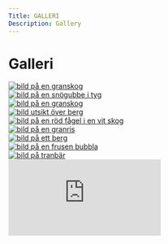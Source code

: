 ```yaml
---
Title: GALLERI
Description: Gallery
---
```


Galleri
==========================

<div class="gallery">

<div class="one">
    <a target="_blank" href="%base_url%/image/woods.jpg">
        <picture>
            <source media="(min-width: 1150px)" srcset="%base_url%/image/woods.jpg?w=350&h=250&crop-to-fit&q=60">
            <source media="(min-width: 766px)" srcset="%base_url%/image/woods.jpg?w=500&h=350&crop-to-fit&q=80">
            <img alt="bild på en granskog" srcset="%base_url%/image/woods.jpg?w=300&h=300&crop-to-fit&q=50&f=grayscale">
        </picture>
    </a>
</div>

<div class="two">
    <a target="_blank" href="%base_url%/image/gnome.jpg">
        <picture>
            <source media="(min-width: 1150px)" srcset="%base_url%/image/gnome.jpg?w=350&h=250&crop-to-fit&q=60">
            <source media="(min-width: 766px)" srcset="%base_url%/image/gnome.jpg?w=500&h=350&crop-to-fit&q=80">
            <img alt="bild på en snögubbe i tyg" srcset="%base_url%/image/gnome.jpg?w=300&h=300&crop-to-fit&q=50">
        </picture>
    </a>
</div>

<div class="three">
    <a target="_blank" href="%base_url%/image/forest.jpg">
        <picture>
            <source media="(min-width: 1150px)" srcset="%base_url%/image/forest.jpg?w=350&h=250&crop-to-fit&q=60">
            <source media="(min-width: 766px)" srcset="%base_url%/image/forest.jpg?w=500&h=350&crop-to-fit&q=80">
            <img alt="bild på en granskog" srcset="%base_url%/image/forest.jpg?w=300&h=300&crop-to-fit&q=50">
        </picture>
    </a>
</div>

<div class="four">
    <a target="_blank" href="%base_url%/image/view.jpg">
        <picture>
            <source media="(min-width: 1150px)" srcset="%base_url%/image/view.jpg?w=350&h=250&crop-to-fit&q=60">
            <source media="(min-width: 766px)" srcset="%base_url%/image/view.jpg?w=500&h=350&crop-to-fit&q=80">
            <img alt="bild utsikt över berg" srcset="%base_url%/image/view.jpg?w=300&h=300&crop-to-fit&q=50&f=grayscale">
        </picture>
    </a>
</div>

<div class="five">
    <a target="_blank" href="%base_url%/image/cardinal.jpg">
        <picture>
            <source media="(min-width: 1150px)" srcset="%base_url%/image/cardinal.jpg?w=350&h=250&crop-to-fit&q=60">
            <source media="(min-width: 766px)" srcset="%base_url%/image/cardinal.jpg?w=500&h=350&crop-to-fit&q=80">
            <img alt="bild på en röd fågel i en vit skog" srcset="%base_url%/image/cardinal.jpg?w=300&h=300&crop-to-fit&q=70&area=0,0,10,25">
        </picture>
    </a>
</div>

<div class="six">
    <a target="_blank" href="%base_url%/image/spruce.jpg">
        <picture>
            <source media="(min-width: 1150px)" srcset="%base_url%/image/spruce.jpg?w=350&h=250&crop-to-fit&q=60">
            <source media="(min-width: 766px)" srcset="%base_url%/image/spruce.jpg?w=500&h=350&crop-to-fit&q=80">
            <img alt="bild på en granris" srcset="%base_url%/image/spruce.jpg?w=300&h=300&crop-to-fit&q=50">
        </picture>
    </a>
</div>

<div class="seven">
    <a target="_blank" href="%base_url%/image/mountain.jpg">
        <picture>
            <source media="(min-width: 1150px)" srcset="%base_url%/image/mountain.jpg?w=350&h=250&crop-to-fit&q=60">
            <source media="(min-width: 766px)" srcset="%base_url%/image/mountain.jpg?w=500&h=350&crop-to-fit&q=80">
            <img alt="bild på ett berg" srcset="%base_url%/image/mountain.jpg?w=300&h=300&crop-to-fit&q=50">
        </picture>
    </a>
</div>

<div class="eight">
    <a target="_blank" href="%base_url%/image/bubble.jpg">
        <picture>
            <source media="(min-width: 1150px)" srcset="%base_url%/image/bubble.jpg?w=350&h=250&crop-to-fit&q=60">
            <source media="(min-width: 766px)" srcset="%base_url%/image/bubble.jpg?w=500&h=350&crop-to-fit&q=80">
            <img alt="bild på en frusen bubbla" srcset="%base_url%/image/bubble.jpg?w=300&h=300&crop-to-fit&q=50&f=grayscale">
        </picture>
    </a>
</div>

<div class="nine">
    <a target="_blank" href="%base_url%/image/berries.jpg">
        <picture>
            <source media="(min-width: 1150px)" srcset="%base_url%/image/berries.jpg?w=350&h=250&crop-to-fit&q=60">
            <source media="(min-width: 766px)" srcset="%base_url%/image/berries.jpg?w=500&h=350&crop-to-fit&q=80">
            <img alt="bild på tranbär" srcset="%base_url%/image/berries.jpg?w=300&h=300&crop-to-fit&q=50">
        </picture>
    </a>
</div>
</div>

<div class="embed-container">
    <iframe title="But what is a convolution?" src="https://www.youtube.com/embed/KuXjwB4LzSA" frameborder="0" allowfullscreen></iframe>
</div>
